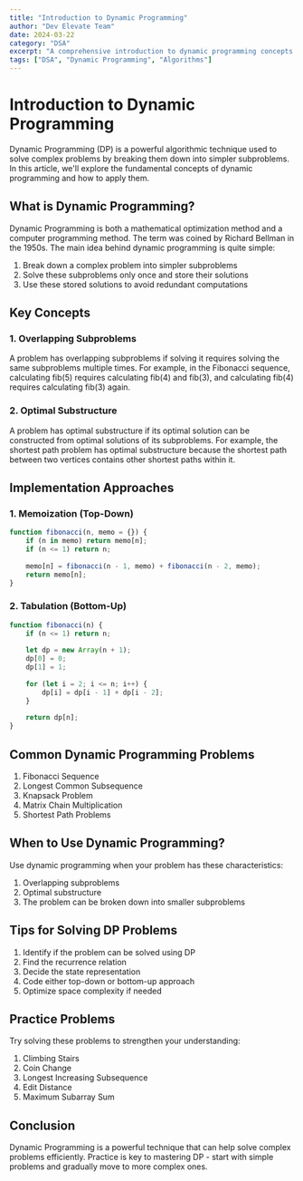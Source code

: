 ```yaml
---
title: "Introduction to Dynamic Programming"
author: "Dev Elevate Team"
date: 2024-03-22
category: "DSA"
excerpt: "A comprehensive introduction to dynamic programming concepts and techniques"
tags: ["DSA", "Dynamic Programming", "Algorithms"]
---
```


# Introduction to Dynamic Programming

Dynamic Programming (DP) is a powerful algorithmic technique used to solve complex problems by breaking them down into simpler subproblems. In this article, we'll explore the fundamental concepts of dynamic programming and how to apply them.

## What is Dynamic Programming?

Dynamic Programming is both a mathematical optimization method and a computer programming method. The term was coined by Richard Bellman in the 1950s. The main idea behind dynamic programming is quite simple:

1. Break down a complex problem into simpler subproblems
2. Solve these subproblems only once and store their solutions
3. Use these stored solutions to avoid redundant computations

## Key Concepts

### 1. Overlapping Subproblems

A problem has overlapping subproblems if solving it requires solving the same subproblems multiple times. For example, in the Fibonacci sequence, calculating fib(5) requires calculating fib(4) and fib(3), and calculating fib(4) requires calculating fib(3) again.

### 2. Optimal Substructure

A problem has optimal substructure if its optimal solution can be constructed from optimal solutions of its subproblems. For example, the shortest path problem has optimal substructure because the shortest path between two vertices contains other shortest paths within it.

## Implementation Approaches

### 1. Memoization (Top-Down)

```javascript
function fibonacci(n, memo = {}) {
    if (n in memo) return memo[n];
    if (n <= 1) return n;
    
    memo[n] = fibonacci(n - 1, memo) + fibonacci(n - 2, memo);
    return memo[n];
}
```

### 2. Tabulation (Bottom-Up)

```javascript
function fibonacci(n) {
    if (n <= 1) return n;
    
    let dp = new Array(n + 1);
    dp[0] = 0;
    dp[1] = 1;
    
    for (let i = 2; i <= n; i++) {
        dp[i] = dp[i - 1] + dp[i - 2];
    }
    
    return dp[n];
}
```

## Common Dynamic Programming Problems

1. Fibonacci Sequence
2. Longest Common Subsequence
3. Knapsack Problem
4. Matrix Chain Multiplication
5. Shortest Path Problems

## When to Use Dynamic Programming?

Use dynamic programming when your problem has these characteristics:

1. Overlapping subproblems
2. Optimal substructure
3. The problem can be broken down into smaller subproblems

## Tips for Solving DP Problems

1. Identify if the problem can be solved using DP
2. Find the recurrence relation
3. Decide the state representation
4. Code either top-down or bottom-up approach
5. Optimize space complexity if needed

## Practice Problems

Try solving these problems to strengthen your understanding:

1. Climbing Stairs
2. Coin Change
3. Longest Increasing Subsequence
4. Edit Distance
5. Maximum Subarray Sum

## Conclusion

Dynamic Programming is a powerful technique that can help solve complex problems efficiently. Practice is key to mastering DP - start with simple problems and gradually move to more complex ones.